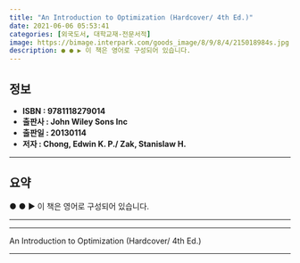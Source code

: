 ```yaml
---
title: "An Introduction to Optimization (Hardcover/ 4th Ed.)"
date: 2021-06-06 05:53:41
categories: [외국도서, 대학교재-전문서적]
image: https://bimage.interpark.com/goods_image/8/9/8/4/215018984s.jpg
description: ● ● ▶ 이 책은 영어로 구성되어 있습니다.
---
```


## **정보**

- **ISBN : 9781118279014**
- **출판사 : John Wiley   Sons Inc**
- **출판일 : 20130114**
- **저자 : Chong, Edwin K. P./ Zak, Stanislaw H.**

------



## **요약**

●  ●  ▶ 이 책은 영어로 구성되어 있습니다.

------



------


An Introduction to Optimization (Hardcover/ 4th Ed.) 

------


